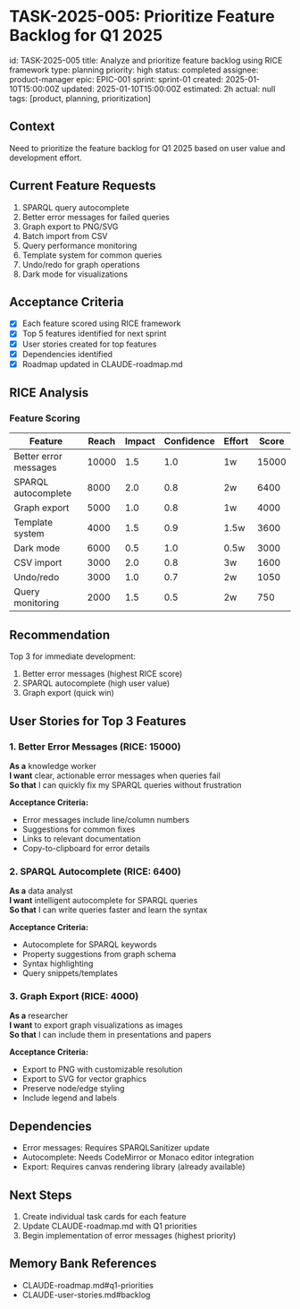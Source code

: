 # TASK-2025-005: Prioritize Feature Backlog for Q1 2025

id: TASK-2025-005
title: Analyze and prioritize feature backlog using RICE framework
type: planning
priority: high
status: completed
assignee: product-manager
epic: EPIC-001
sprint: sprint-01
created: 2025-01-10T15:00:00Z
updated: 2025-01-10T15:00:00Z
estimated: 2h
actual: null
tags: [product, planning, prioritization]

## Context
Need to prioritize the feature backlog for Q1 2025 based on user value and development effort.

## Current Feature Requests
1. SPARQL query autocomplete
2. Better error messages for failed queries
3. Graph export to PNG/SVG
4. Batch import from CSV
5. Query performance monitoring
6. Template system for common queries
7. Undo/redo for graph operations
8. Dark mode for visualizations

## Acceptance Criteria
- [x] Each feature scored using RICE framework
- [x] Top 5 features identified for next sprint
- [x] User stories created for top features
- [x] Dependencies identified
- [x] Roadmap updated in CLAUDE-roadmap.md

## RICE Analysis

### Feature Scoring
| Feature | Reach | Impact | Confidence | Effort | Score |
|---------|-------|--------|------------|--------|-------|
| Better error messages | 10000 | 1.5 | 1.0 | 1w | 15000 |
| SPARQL autocomplete | 8000 | 2.0 | 0.8 | 2w | 6400 |
| Graph export | 5000 | 1.0 | 0.8 | 1w | 4000 |
| Template system | 4000 | 1.5 | 0.9 | 1.5w | 3600 |
| Dark mode | 6000 | 0.5 | 1.0 | 0.5w | 3000 |
| CSV import | 3000 | 2.0 | 0.8 | 3w | 1600 |
| Undo/redo | 3000 | 1.0 | 0.7 | 2w | 1050 |
| Query monitoring | 2000 | 1.5 | 0.5 | 2w | 750 |

## Recommendation
Top 3 for immediate development:
1. Better error messages (highest RICE score)
2. SPARQL autocomplete (high user value)
3. Graph export (quick win)

## User Stories for Top 3 Features

### 1. Better Error Messages (RICE: 15000)
**As a** knowledge worker  
**I want** clear, actionable error messages when queries fail  
**So that** I can quickly fix my SPARQL queries without frustration  

**Acceptance Criteria:**
- Error messages include line/column numbers
- Suggestions for common fixes
- Links to relevant documentation
- Copy-to-clipboard for error details

### 2. SPARQL Autocomplete (RICE: 6400)
**As a** data analyst  
**I want** intelligent autocomplete for SPARQL queries  
**So that** I can write queries faster and learn the syntax  

**Acceptance Criteria:**
- Autocomplete for SPARQL keywords
- Property suggestions from graph schema
- Syntax highlighting
- Query snippets/templates

### 3. Graph Export (RICE: 4000)
**As a** researcher  
**I want** to export graph visualizations as images  
**So that** I can include them in presentations and papers  

**Acceptance Criteria:**
- Export to PNG with customizable resolution
- Export to SVG for vector graphics
- Preserve node/edge styling
- Include legend and labels

## Dependencies
- Error messages: Requires SPARQLSanitizer update
- Autocomplete: Needs CodeMirror or Monaco editor integration
- Export: Requires canvas rendering library (already available)

## Next Steps
1. Create individual task cards for each feature
2. Update CLAUDE-roadmap.md with Q1 priorities
3. Begin implementation of error messages (highest priority)

## Memory Bank References
- CLAUDE-roadmap.md#q1-priorities
- CLAUDE-user-stories.md#backlog
